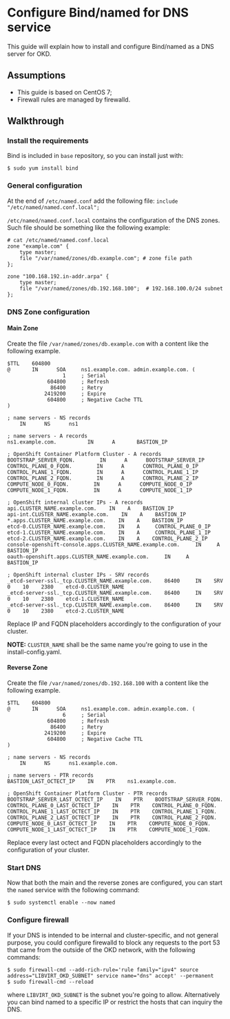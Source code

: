 # Configure Bind/named for DNS service
This guide will explain how to install and configure Bind/named as a DNS server for OKD.

## Assumptions

 - This guide is based on CentOS 7;
 - Firewall rules are managed by firewalld.

## Walkthrough
### Install the requirements
Bind is included in `base` repository, so you can install just with:
```
$ sudo yum install bind
```
### General configuration
At the end of `/etc/named.conf` add the following file:
`include "/etc/named/named.conf.local";`

`/etc/named/named.conf.local` contains the configuration of the DNS zones.
Such file should be something like the following example:
```
# cat /etc/named/named.conf.local
zone "example.com" {
    type master;
    file "/var/named/zones/db.example.com"; # zone file path
};

zone "100.168.192.in-addr.arpa" {
    type master;
    file "/var/named/zones/db.192.168.100";  # 192.168.100.0/24 subnet
};
```
### DNS Zone configuration
#### Main Zone
Create the file `/var/named/zones/db.example.com` with a content like the following example.
```
$TTL    604800
@       IN      SOA     ns1.example.com. admin.example.com. (
                  1     ; Serial
             604800     ; Refresh
              86400     ; Retry
            2419200     ; Expire
             604800     ; Negative Cache TTL
)

; name servers - NS records
    IN      NS      ns1

; name servers - A records
ns1.example.com.          IN      A       BASTION_IP

; OpenShift Container Platform Cluster - A records
BOOTSTRAP_SERVER_FQDN.        IN      A      BOOTSTRAP_SERVER_IP
CONTROL_PLANE_0_FQDN.        IN      A      CONTROL_PLANE_0_IP
CONTROL_PLANE_1_FQDN.        IN      A      CONTROL_PLANE_1_IP
CONTROL_PLANE_2_FQDN.        IN      A      CONTROL_PLANE_2_IP
COMPUTE_NODE_0_FQDN.        IN      A      COMPUTE_NODE_0_IP
COMPUTE_NODE_1_FQDN.        IN      A      COMPUTE_NODE_1_IP

; OpenShift internal cluster IPs - A records
api.CLUSTER_NAME.example.com.    IN    A    BASTION_IP
api-int.CLUSTER_NAME.example.com.    IN    A    BASTION_IP
*.apps.CLUSTER_NAME.example.com.    IN    A    BASTION_IP
etcd-0.CLUSTER_NAME.example.com.    IN    A     CONTROL_PLANE_0_IP
etcd-1.CLUSTER_NAME.example.com.    IN    A     CONTROL_PLANE_1_IP
etcd-2.CLUSTER_NAME.example.com.    IN    A    CONTROL_PLANE_2_IP
console-openshift-console.apps.CLUSTER_NAME.example.com.     IN     A     BASTION_IP
oauth-openshift.apps.CLUSTER_NAME.example.com.     IN     A     BASTION_IP

; OpenShift internal cluster IPs - SRV records
_etcd-server-ssl._tcp.CLUSTER_NAME.example.com.    86400     IN    SRV     0    10    2380    etcd-0.CLUSTER_NAME
_etcd-server-ssl._tcp.CLUSTER_NAME.example.com.    86400     IN    SRV     0    10    2380    etcd-1.CLUSTER_NAME
_etcd-server-ssl._tcp.CLUSTER_NAME.example.com.    86400     IN    SRV     0    10    2380    etcd-2.CLUSTER_NAME
```
Replace IP and FQDN placeholders accordingly to the configuration of your cluster.

**NOTE:** `CLUSTER_NAME` shall be the same name you're going to use in the install-config.yaml.

#### Reverse Zone
Create the file `/var/named/zones/db.192.168.100` with a content like the following example.
```
$TTL    604800
@       IN      SOA     ns1.example.com. admin.example.com. (
                  6     ; Serial
             604800     ; Refresh
              86400     ; Retry
            2419200     ; Expire
             604800     ; Negative Cache TTL
)

; name servers - NS records
    IN      NS      ns1.example.com.

; name servers - PTR records
BASTION_LAST_OCTECT_IP    IN    PTR    ns1.example.com.

; OpenShift Container Platform Cluster - PTR records
BOOTSTRAP_SERVER_LAST_OCTECT_IP    IN    PTR    BOOTSTRAP_SERVER_FQDN.
CONTROL_PLANE_0_LAST_OCTECT_IP    IN    PTR    CONTROL_PLANE_0_FQDN.
CONTROL_PLANE_1_LAST_OCTECT_IP    IN    PTR    CONTROL_PLANE_1_FQDN.
CONTROL_PLANE_2_LAST_OCTECT_IP    IN    PTR    CONTROL_PLANE_2_FQDN.
COMPUTE_NODE_0_LAST_OCTECT_IP    IN    PTR    COMPUTE_NODE_0_FQDN.
COMPUTE_NODE_1_LAST_OCTECT_IP    IN    PTR    COMPUTE_NODE_1_FQDN.
```
Replace every last octect and FQDN placeholders accordingly to the configuration of your cluster.

### Start DNS
Now that both the main and the reverse zones are configured, you can start the `named` service with the following command:
```
$ sudo systemctl enable --now named
```
### Configure firewall
If your DNS is intended to be internal and cluster-specific, and not general purpose, you could configure firewalld to block any requests to the port 53 that came from the outside of the OKD network, with the following commands:
```
$ sudo firewall-cmd --add-rich-rule='rule family="ipv4" source address="LIBVIRT_OKD_SUBNET" service name="dns" accept' --permanent
$ sudo firewall-cmd --reload
```
where `LIBVIRT_OKD_SUBNET` is the subnet you're going to allow.
Alternatively you can bind named to a specific IP or restrict the hosts that can inquiry the DNS.

